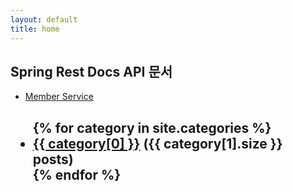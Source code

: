 ```yaml
---
layout: default
title: home
---
```


<h2>Spring Rest Docs API 문서</h2>
<ul>
  <li>
    <a href="/docs/member-service/">Member Service</a>
  </li>
</ul>

<h2>
<ul>
  {% for category in site.categories %}
    <li>
      <a href="/categories/{{ category[0] | slugify }}/">{{ category[0] }}</a>
      ({{ category[1].size }} posts)
    </li>
  {% endfor %}
</ul>
</h2>

